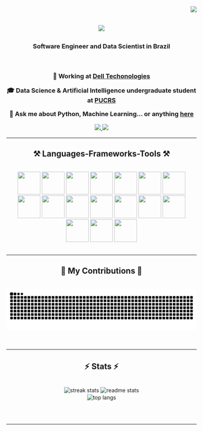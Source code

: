 <img align="right" src="https://visitor-badge.laobi.icu/badge?page_id=joaovitorboer.joaovitorboer" />

<h1 align="center">
    <img src="https://readme-typing-svg.herokuapp.com/?font=Righteous&size=35&center=true&vCenter=true&width=500&height=70&duration=4000&lines=Hi+There!+👋;+I'm+João+Vitor!;" />
</h1>

<h3 align="center">Software Engineer and Data Scientist in Brazil<h3>

<br/>

<div align="center">
 
 🔭 **Working** at [Dell Techonologies](https://www.dell.com/) 
 
 🎓 **Data Science & Artificial Intelligence** undergraduate student at [PUCRS](https://portal.pucrs.br/ensino/cursos/graduacao/ciencia-de-dados-e-inteligencia-artificial/)

💬 Ask me about **Python, Machine Learning... or anything [here](https://github.com/joaovitorboer/joaovitorboer/issues)**


 </div>
<div align="center"> 
  <a href="mailto:joaovitor.abitante@gmail.com">
    <img src="https://img.shields.io/badge/Gmail-333333?style=for-the-badge&logo=gmail&logoColor=red" />
  </a>
  <a href="https://linkedin.com/in/joaovitorboerabitante" target="_blank">
    <img src="https://img.shields.io/badge/LinkedIn-0077B5?style=for-the-badge&logo=linkedin&logoColor=white" target="_blank" />
  </a>
 
</div>

 <hr/>
 
<h2 align="center">⚒️ Languages-Frameworks-Tools ⚒️</h2>
<br/>
<div align="center">
	<img height="60" width="60" src="https://cdn.jsdelivr.net/gh/devicons/devicon@latest/icons/python/python-original.svg" />
	<img height="60" width="60" src="https://cdn.jsdelivr.net/gh/devicons/devicon@latest/icons/scikitlearn/scikitlearn-original.svg" />
	<img height="60" width="60" src="https://cdn.jsdelivr.net/gh/devicons/devicon@latest/icons/pandas/pandas-original.svg" />
	<img height="60" width="60" src="https://cdn.jsdelivr.net/gh/devicons/devicon@latest/icons/numpy/numpy-original.svg" />	
	<img height="60" width="60" src="https://cdn.jsdelivr.net/gh/devicons/devicon@latest/icons/plotly/plotly-original.svg" />
	<img height="60" width="60" src="https://cdn.jsdelivr.net/gh/devicons/devicon@latest/icons/pytorch/pytorch-original.svg" />	
	<img height="60" width="60" src="https://cdn.jsdelivr.net/gh/devicons/devicon@latest/icons/tensorflow/tensorflow-original.svg" />  
        <img height="60" width="60" src="https://cdn.jsdelivr.net/gh/devicons/devicon@latest/icons/selenium/selenium-original.svg" /> 	    
        <img height="60" width="60" src="https://cdn.jsdelivr.net/gh/devicons/devicon@latest/icons/pytest/pytest-original-wordmark.svg" /> 
	<img height="60" width="60" src="https://cdn.jsdelivr.net/gh/devicons/devicon@latest/icons/mongodb/mongodb-original.svg" />          
        <img height="60" width="60" src="https://cdn.jsdelivr.net/gh/devicons/devicon@latest/icons/oracle/oracle-original.svg" />
        <img height="60" width="60" src="https://cdn.jsdelivr.net/gh/devicons/devicon@latest/icons/git/git-original.svg" />
	<img height="60" width="60" src="https://cdn.jsdelivr.net/gh/devicons/devicon@latest/icons/vscode/vscode-original.svg" />
        <img height="60" width="60" src="https://cdn.jsdelivr.net/gh/devicons/devicon@latest/icons/pycharm/pycharm-original.svg" />
        <img height="60" width="60" src="https://cdn.jsdelivr.net/gh/devicons/devicon@latest/icons/jupyter/jupyter-original-wordmark.svg" />
        <img height="60" width="60" src="https://cdn.jsdelivr.net/gh/devicons/devicon@latest/icons/csharp/csharp-original.svg" />
	<img height="60" width="60" src="https://cdn.jsdelivr.net/gh/devicons/devicon@latest/icons/cplusplus/cplusplus-original.svg" />        
</div>
<br/>
<hr/>

<div align="center">
  <h2>🐍 My Contributions 🐍</h2>
  <br>
  <img alt="snake eating my contributions" src="https://raw.githubusercontent.com/JoaoVitorBoer/JoaoVitorBoer/output/github-contribution-grid-snake.svg" />
  <br/><br/><br/>
</div>

<hr/>

<h2 align="center">⚡ Stats ⚡</h2>
<br>
<div align=center>
  <img width=390 src="https://streak-stats.demolab.com/?user=JoaoVitorBoer&count_private=true&theme=react&border_radius=10" alt="streak stats"/>
  <img width=390 src="https://github-readme-stats.vercel.app/api?username=joaovitorboer&count_private=true&show_icons=true&theme=react&rank_icon=github&border_radius=10" alt="readme stats" />
  <br/>
  <img width=325 align="center" src="https://github-readme-stats.vercel.app/api/top-langs/?username=joaovitorboer&hide=HTML&langs_count=8&layout=compact&theme=react&border_radius=10&size_weight=0.5&count_weight=0.5&exclude_repo=github-readme-stats" alt="top langs" />
</div>

<br/><br/>

<hr/>

<br/>



